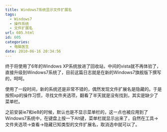 ```yaml
---
title: Windows7系统显示文件扩展名
tags:
  - Windows7
  - 操作系统
  - 文件扩展名
url: 605.html
id: 605
categories:
  - 电脑医生
date: 2010-06-16 20:34:56
---
```


终于将使用了6年的Windows XP系统放进了回收站，中间的vista就不再体验了，直接升级到Windows7系统了，目前这篇日志就是在新的Windows7旗舰版下撰写的，呵呵。  

使用了一段时间，新的系统还是非常不错的，偶然发现文件扩展名是隐藏的。于是按照xp的操作习惯，寻找文件夹选项，翻看了半天就是没有找到，其实是缺少了菜单栏。  

之前安装ie7和ie8的时候，默认也是不显示菜单栏的，这一点也被应用到了Windows7系统中，在键盘上按一下Alt键，菜单栏就显示出来了，自然在工具->文件夹选项->查看->隐藏已知类型的文件扩展名，取消选中就可以了。